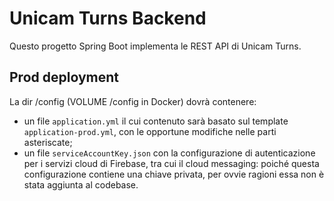 # Unicam Turns Backend

Questo progetto Spring Boot implementa le REST API di Unicam Turns.

## Prod deployment

La dir /config (VOLUME /config in Docker) dovrà contenere:

* un file `application.yml` il cui contenuto sarà basato sul template `application-prod.yml`, con le opportune modifiche nelle parti asteriscate;
* un file `serviceAccountKey.json` con la configurazione di autenticazione per i servizi cloud di Firebase, tra cui il cloud messaging: poiché questa configurazione contiene una chiave privata, per ovvie ragioni essa non è stata aggiunta al codebase.
